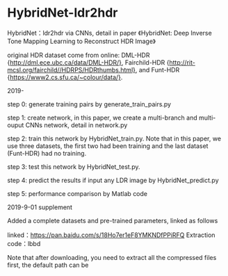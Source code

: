 # HybridNet-ldr2hdr
HybridNet：ldr2hdr via CNNs, detail in paper 《HybridNet: Deep Inverse Tone Mapping Learning to Reconstruct HDR Image》

original HDR dataset come from online: DML-HDR {http://dml.ece.ubc.ca/data/DML-HDR/}, Fairchild-HDR {http://rit-mcsl.org/fairchild//HDRPS/HDRthumbs.html}, and Funt-HDR {https://www2.cs.sfu.ca/~colour/data/}.

2019-



step 0: generate training pairs by generate_train_pairs.py

step 1: create network, in this paper, we create a multi-branch and multi-ouput CNNs network, detail in network.py

step 2: train this network by HybridNet_train.py. Note that in this paper, we use three datasets, the first two had been training and the last dataset (Funt-HDR) had no training.

step 3: test this network by HybridNet_test.py.

step 4: predict the results if input any LDR image by HybridNet_predict.py

step 5: performance comparison by Matlab code


2019-9-01 
supplement

Added a complete datasets and pre-trained parameters, linked as follows

linked：https://pan.baidu.com/s/18Ho7er1eF8YMKNDfPPiRFQ 
Extraction code：lbbd 

Note that after downloading, you need to extract all the compressed files first, the default path can be
